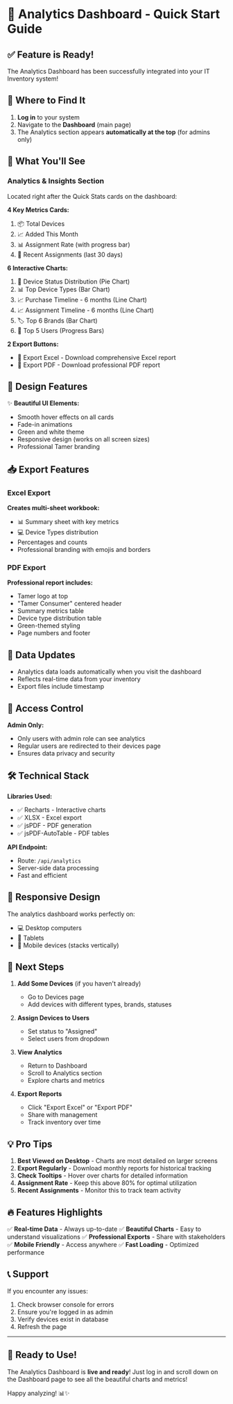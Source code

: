 # 🚀 Analytics Dashboard - Quick Start Guide

## ✅ Feature is Ready!

The Analytics Dashboard has been successfully integrated into your IT Inventory system!

## 📍 Where to Find It

1. **Log in** to your system
2. Navigate to the **Dashboard** (main page)
3. The Analytics section appears **automatically at the top** (for admins only)

## 🎯 What You'll See

### Analytics & Insights Section
Located right after the Quick Stats cards on the dashboard:

**4 Key Metrics Cards:**
1. 📦 Total Devices
2. 📈 Added This Month
3. 📊 Assignment Rate (with progress bar)
4. 👥 Recent Assignments (last 30 days)

**6 Interactive Charts:**
1. 🥧 Device Status Distribution (Pie Chart)
2. 📊 Top Device Types (Bar Chart)
3. 📈 Purchase Timeline - 6 months (Line Chart)
4. 📈 Assignment Timeline - 6 months (Line Chart)
5. 🏷️ Top 6 Brands (Bar Chart)
6. 👤 Top 5 Users (Progress Bars)

**2 Export Buttons:**
- 📗 Export Excel - Download comprehensive Excel report
- 📕 Export PDF - Download professional PDF report

## 🎨 Design Features

✨ **Beautiful UI Elements:**
- Smooth hover effects on all cards
- Fade-in animations
- Green and white theme
- Responsive design (works on all screen sizes)
- Professional Tamer branding

## 📥 Export Features

### Excel Export
**Creates multi-sheet workbook:**
- 📊 Summary sheet with key metrics
- 💻 Device Types distribution
- Percentages and counts
- Professional branding with emojis and borders

### PDF Export
**Professional report includes:**
- Tamer logo at top
- "Tamer Consumer" centered header
- Summary metrics table
- Device type distribution table
- Green-themed styling
- Page numbers and footer

## 🔄 Data Updates

- Analytics data loads automatically when you visit the dashboard
- Reflects real-time data from your inventory
- Export files include timestamp

## 👥 Access Control

**Admin Only:**
- Only users with admin role can see analytics
- Regular users are redirected to their devices page
- Ensures data privacy and security

## 🛠️ Technical Stack

**Libraries Used:**
- ✅ Recharts - Interactive charts
- ✅ XLSX - Excel export
- ✅ jsPDF - PDF generation
- ✅ jsPDF-AutoTable - PDF tables

**API Endpoint:**
- Route: `/api/analytics`
- Server-side data processing
- Fast and efficient

## 📱 Responsive Design

The analytics dashboard works perfectly on:
- 💻 Desktop computers
- 📱 Tablets
- 📲 Mobile devices (stacks vertically)

## 🎯 Next Steps

1. **Add Some Devices** (if you haven't already)
   - Go to Devices page
   - Add devices with different types, brands, statuses

2. **Assign Devices to Users**
   - Set status to "Assigned"
   - Select users from dropdown

3. **View Analytics**
   - Return to Dashboard
   - Scroll to Analytics section
   - Explore charts and metrics

4. **Export Reports**
   - Click "Export Excel" or "Export PDF"
   - Share with management
   - Track inventory over time

## 💡 Pro Tips

1. **Best Viewed on Desktop** - Charts are most detailed on larger screens
2. **Export Regularly** - Download monthly reports for historical tracking
3. **Check Tooltips** - Hover over charts for detailed information
4. **Assignment Rate** - Keep this above 80% for optimal utilization
5. **Recent Assignments** - Monitor this to track team activity

## 🔥 Features Highlights

✅ **Real-time Data** - Always up-to-date
✅ **Beautiful Charts** - Easy to understand visualizations
✅ **Professional Exports** - Share with stakeholders
✅ **Mobile Friendly** - Access anywhere
✅ **Fast Loading** - Optimized performance

## 📞 Support

If you encounter any issues:
1. Check browser console for errors
2. Ensure you're logged in as admin
3. Verify devices exist in database
4. Refresh the page

---

## 🎉 Ready to Use!

The Analytics Dashboard is **live and ready**! Just log in and scroll down on the Dashboard page to see all the beautiful charts and metrics!

Happy analyzing! 📊✨
